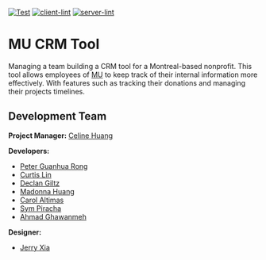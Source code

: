 [![Test](https://github.com/hack4impact-mcgill/mu-crm-tool/actions/workflows/test.yml/badge.svg)](https://github.com/hack4impact-mcgill/mu-crm-tool/actions/workflows/test.yml)
[![client-lint](https://github.com/hack4impact-mcgill/mu-crm-tool/actions/workflows/prettier.yml/badge.svg)](https://github.com/hack4impact-mcgill/mu-crm-tool/actions/workflows/prettier.yml)
[![server-lint](https://github.com/hack4impact-mcgill/mu-crm-tool/actions/workflows/black.yml/badge.svg)](https://github.com/hack4impact-mcgill/mu-crm-tool/actions/workflows/black.yml)
# MU CRM Tool

Managing a team building a CRM tool for a Montreal-based nonprofit. This tool allows employees of [MU](https://mumtl.org/) to keep track of their internal information more effectively. With features such as tracking their donations and managing their projects timelines.

## Development Team

**Project Manager:** [Celine Huang](https://github.com/celinehuang)

**Developers:** 
* [Peter Guanhua Rong](https://github.com/peterghrong)
* [Curtis Lin](https://github.com/CurtisMIT)
* [Declan Giltz](https://github.com/dgiltz)
* [Madonna Huang](https://github.com/cc-21)
* [Carol Altimas](https://github.com/carolaltimas)
* [Sym Piracha](https://github.com/SymPiracha)
* [Ahmad Ghawanmeh](https://github.com/aqghawa)

**Designer:** 
* [Jerry Xia](https://github.com/jerryliangxia)

